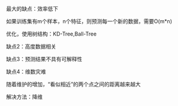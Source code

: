 
最大的缺点：效率低下

如果训练集有m个样本，n个特征，则预测每一个新的数据，需要O(m*n)

优化，使用树结构：KD-Tree,Ball-Tree

缺点2：高度数据相关

缺点3：预测结果不具有可解释性

缺点4：维数灾难

随着维护的增加，“看似相近”的两个点之间的距离越来越大

解决方法：降维
